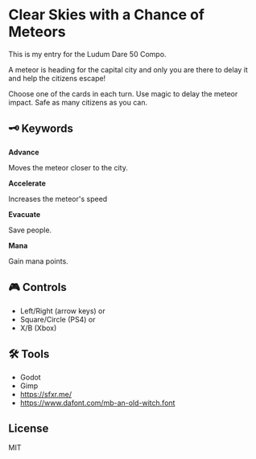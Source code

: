 # Clear Skies with a Chance of Meteors

This is my entry for the Ludum Dare 50 Compo.

A meteor is heading for the capital city and only you are there to delay it and help the citizens escape!

Choose one of the cards in each turn. Use magic to delay the meteor impact. Safe as many citizens as you can.

## 🗝️ Keywords

**Advance**

Moves the meteor closer to the city.

**Accelerate**

Increases the meteor's speed

**Evacuate**

Save people.

**Mana**

Gain mana points.

## 🎮 Controls

- Left/Right (arrow keys) or
- Square/Circle (PS4) or 
- X/B (Xbox)

## 🛠️ Tools

- Godot
- Gimp
- https://sfxr.me/
- https://www.dafont.com/mb-an-old-witch.font

## License

MIT